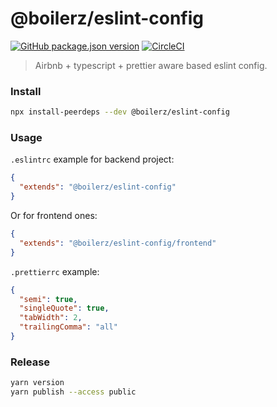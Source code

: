 # @boilerz/eslint-config

[![GitHub package.json version](https://img.shields.io/github/package-json/v/boilerz/eslint-config)](https://www.npmjs.com/package/@boilerz/eslint-config)
[![CircleCI](https://circleci.com/gh/boilerz/eslint-config/tree/master.svg?style=shield)](https://circleci.com/gh/boilerz/eslint-config/tree/master)

> Airbnb + typescript + prettier aware based eslint config.

### Install

```bash
npx install-peerdeps --dev @boilerz/eslint-config
```

### Usage

`.eslintrc` example for backend project:
```json
{
  "extends": "@boilerz/eslint-config"
}
```

Or for frontend ones:

```json
{
  "extends": "@boilerz/eslint-config/frontend"
}
```

`.prettierrc` example:
```json
{
  "semi": true,
  "singleQuote": true,
  "tabWidth": 2,
  "trailingComma": "all"
}
```

### Release

```bash
yarn version
yarn publish --access public
```
